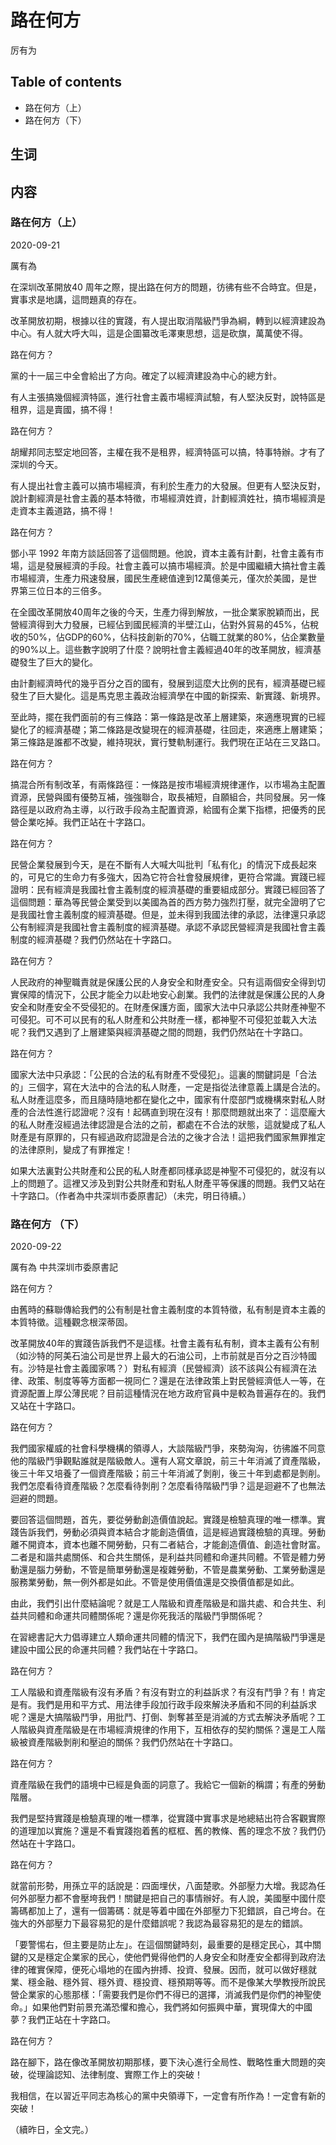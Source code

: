 # 路在何方
厉有为


## Table of contents
- 路在何方（上）
- 路在何方（下）



## 生词




## 内容

### 路在何方（上）

2020-09-21

厲有為

在深圳改革開放40 周年之際，提出路在何方的問題，彷彿有些不合時宜。但是，實事求是地講，這問題真的存在。

改革開放初期，根據以往的實踐，有人提出取消階級鬥爭為綱，轉到以經濟建設為中心。有人就大呼大叫，這是企圖纂改毛澤東思想，這是砍旗，萬萬使不得。

路在何方？

黨的十一屆三中全會給出了方向。確定了以經濟建設為中心的總方針。

有人主張搞幾個經濟特區，進行社會主義市場經濟試驗，有人堅決反對，說特區是租界，這是賣國，搞不得！

路在何方？

胡耀邦同志堅定地回答，主權在我不是租界，經濟特區可以搞，特事特辦。才有了深圳的今天。

有人提出社會主義可以搞市場經濟，有利於生產力的大發展。但更有人堅決反對，說計劃經濟是社會主義的基本特徵，市場經濟姓資，計劃經濟姓社，搞市場經濟是走資本主義道路，搞不得！

路在何方？

鄧小平 1992 年南方談話回答了這個問題。他說，資本主義有計劃，社會主義有市場，這是發展經濟的手段。社會主義可以搞市場經濟。於是中國繼續大搞社會主義市場經濟，生產力飛速發展，國民生產總值達到12萬億美元，僅次於美國，是世界第三位日本的三倍多。

在全國改革開放40周年之後的今天，生產力得到解放，一批企業家脫穎而出，民營經濟得到大力發展，已經佔到國民經濟的半壁江山，佔對外貿易的45%，佔稅收的50%，佔GDP的60%，佔科技創新的70%，佔職工就業的80%，佔企業數量的90%以上。這些數字說明了什麼？說明社會主義經過40年的改革開放，經濟基礎發生了巨大的變化。

由計劃經濟時代的幾乎百分之百的國有，發展到這麼大比例的民有，經濟基礎已經發生了巨大變化。這是馬克思主義政治經濟學在中國的新探索、新實踐、新境界。

至此時，擺在我們面前的有三條路：第一條路是改革上層建築，來適應現實的已經變化了的經濟基礎；第二條路是改變現在的經濟基礎，往回走，來適應上層建築；第三條路是誰都不改變，維持現狀，實行雙軌制運行。我們現在正站在三叉路口。

路在何方？

搞混合所有制改革，有兩條路徑：一條路是按市場經濟規律運作，以市場為主配置資源，民營與國有優勢互補，強強聯合，取長補短，自願組合，共同發展。另一條路徑是以政府為主導，以行政手段為主配置資源，給國有企業下指標，把優秀的民營企業吃掉。我們正站在十字路口。

路在何方？

民營企業發展到今天，是在不斷有人大喊大叫批判「私有化」的情況下成長起來的，可見它的生命力有多強大，因為它符合社會發展規律，更符合常識。實踐已經證明：民有經濟是我國社會主義制度的經濟基礎的重要組成部分。實踐已經回答了這個問題：華為等民營企業受到以美國為首的西方勢力強烈打壓，就完全證明了它是我國社會主義制度的經濟基礎。但是，並未得到我國法律的承認，法律還只承認公有制經濟是我國社會主義制度的經濟基礎。承認不承認民營經濟是我國社會主義制度的經濟基礎？我們仍然站在十字路口。

路在何方？

人民政府的神聖職責就是保護公民的人身安全和財產安全。只有這兩個安全得到切實保障的情況下，公民才能全力以赴地安心創業。我們的法律就是保護公民的人身安全和財產安全不受侵犯的。在財產保護方面，國家大法中只承認公共財產神聖不可侵犯。可不可以民有的私人財產和公共財產一樣，都神聖不可侵犯並載入大法呢？我們又遇到了上層建築與經濟基礎之間的問題，我們仍然站在十字路口。

路在何方？

國家大法中只承認：「公民的合法的私有財產不受侵犯」。這裏的關鍵詞是「合法的」三個字，寫在大法中的合法的私人財產，一定是指從法律意義上講是合法的。私人財產這麼多，而且隨時隨地都在變化之中，國家有什麼部門或機構來對私人財產的合法性進行認證呢？沒有！起碼直到現在沒有！那麼問題就出來了：這麼龐大的私人財產沒經過法律認證是合法的之前，都處在不合法的狀態，這就變成了私人財產是有原罪的，只有經過政府認證是合法的之後才合法！這把我們國家無罪推定的法律原則，變成了有罪推定！

如果大法裏對公共財產和公民的私人財產都同樣承認是神聖不可侵犯的，就沒有以上的問題了。這裡又涉及到對公共財產和對私人財產平等保護的問題。我們又站在十字路口。（作者為中共深圳市委原書記）（未完，明日待續。）





### 路在何方 （下）

2020-09-22

厲有為 中共深圳市委原書記

路在何方？

由舊時的蘇聯傳給我們的公有制是社會主義制度的本質特徵，私有制是資本主義的本質特徵。這種觀念根深蒂固。

改革開放40年的實踐告訴我們不是這樣。社會主義有私有制，資本主義有公有制（如沙特的阿美石油公司是世界上最大的石油公司，上市前就是百分之百沙特國有。沙特是社會主義國家嗎？）對私有經濟（民營經濟）該不該與公有經濟在法律、政策、制度等等方面都一視同仁？還是在法律政策上對民營經濟低人一等，在資源配置上厚公薄民呢？目前這種情況在地方政府官員中是較為普遍存在的。我們又站在十字路口。

路在何方？

我們國家權威的社會科學機構的領導人，大談階級鬥爭，來勢洶洶，彷彿誰不同意他的階級鬥爭觀點誰就是階級敵人。還有人寫文章說，前三十年消滅了資產階級，後三十年又培養了一個資產階級；前三十年消滅了剝削，後三十年到處都是剝削。我們怎麼看待資產階級？怎麼看待剝削？怎麼看待階級鬥爭？這是迴避不了也無法迴避的問題。

要回答這個問題，首先，要從勞動創造價值說起。實踐是檢驗真理的唯一標準。實踐告訴我們，勞動必須與資本結合才能創造價值，這是經過實踐檢驗的真理。勞動離不開資本，資本也離不開勞動，只有二者結合，才能創造價值、創造社會財富。二者是和諧共處關係、和合共生關係，是利益共同體和命運共同體。不管是體力勞動還是腦力勞動，不管是簡單勞動還是複雜勞動，不管是農業勞動、工業勞動還是服務業勞動，無一例外都是如此。不管是使用價值還是交換價值都是如此。

由此，我們引出什麼結論呢？就是工人階級和資產階級是和諧共處、和合共生、利益共同體和命運共同體關係呢？還是你死我活的階級鬥爭關係呢？

在習總書記大力倡導建立人類命運共同體的情況下，我們在國內是搞階級鬥爭還是建設中國公民的命運共同體？我們站在十字路口。

路在何方？

工人階級和資產階級有沒有矛盾？有沒有對立的利益訴求？有沒有鬥爭？有！肯定是有。我們是用和平方式、用法律手段加行政手段來解決矛盾和不同的利益訴求呢？還是大搞階級鬥爭，用批鬥、打倒、剝奪甚至是消滅的方式去解決矛盾呢？工人階級與資產階級是在市場經濟規律的作用下，互相依存的契約關係？還是工人階級被資產階級剝削和壓迫的關係？我們仍然站在十字路口。

路在何方？

資產階級在我們的語境中已經是負面的詞意了。我給它一個新的稱謂；有產的勞動階層。

我們是堅持實踐是檢驗真理的唯一標準，從實踐中實事求是地總結出符合客觀實際的道理加以實施？還是不看實踐抱着舊的框框、舊的教條、舊的理念不放？我們仍然站在十字路口。

路在何方？

就當前形勢，用孫立平的話說是：四面埋伏，八面楚歌。外部壓力大增。我認為任何外部壓力都不會壓垮我們！關鍵是把自己的事情辦好。有人說，美國壓中國什麼籌碼都加上了，還有一個籌碼：就是等着中國在外部壓力下犯錯誤，自己垮台。在強大的外部壓力下最容易犯的是什麼錯誤呢？我認為最容易犯的是左的錯誤。

「要警惕右，但主要是防止左」。在這個關鍵時刻，最重要的是穩定民心，其中關鍵的又是穩定企業家的民心，使他們覺得他們的人身安全和財產安全都得到政府法律的確實保障，便死心塌地的在國內拚搏、投資、發展。因而，就可以做好穩就業、穩金融、穩外貿、穩外資、穩投資、穩預期等等。而不是像某大學教授所說民營企業家的心態那樣：「需要我們是你們不得已的選擇，消滅我們是你們的神聖使命。」如果他們對前景充滿恐懼和擔心，我們將如何振興中華，實現偉大的中國夢？我們正站在十字路口。

路在何方？

路在腳下，路在像改革開放初期那樣，要下決心進行全局性、戰略性重大問題的突破，從理論認知、法律制度、實際工作上的突破！

我相信，在以習近平同志為核心的黨中央領導下，一定會有所作為！一定會有新的突破！

（續昨日，全文完。）